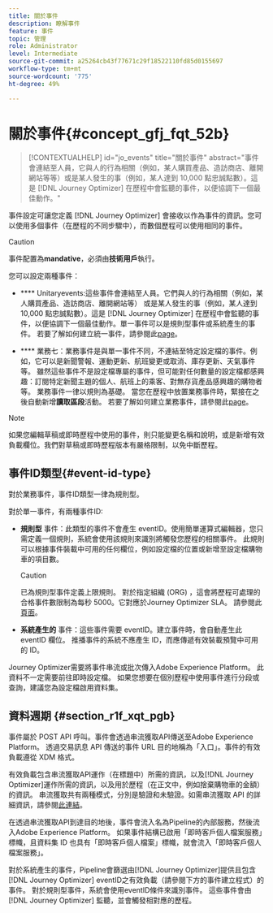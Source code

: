 ```yaml
---
title: 關於事件
description: 瞭解事件
feature: 事件
topic: 管理
role: Administrator
level: Intermediate
source-git-commit: a25264cb43f77671c29f18522110fd85d0155697
workflow-type: tm+mt
source-wordcount: '775'
ht-degree: 49%

---
```


# 關於事件{#concept_gfj_fqt_52b}

>[!CONTEXTUALHELP]
>id="jo_events"
>title="關於事件"
>abstract="事件會連結至人員，它與人的行為相關（例如，某人購買產品、造訪商店、離開網站等等）或是某人發生的事（例如，某人達到 10,000 點忠誠點數）。這是 [!DNL Journey Optimizer] 在歷程中會監聽的事件，以便協調下一個最佳動作。"

事件設定可讓您定義 [!DNL Journey Optimizer] 會接收以作為事件的資訊。您可以使用多個事件（在歷程的不同步驟中），而數個歷程可以使用相同的事件。

>[!CAUTION]
>
>事件配置為&#x200B;**mandative**，必須由&#x200B;**技術用戶**&#x200B;執行。

您可以設定兩種事件：

* **** Unitaryevents:這些事件會連結至人員。它們與人的行為相關（例如，某人購買產品、造訪商店、離開網站等） 或是某人發生的事（例如，某人達到 10,000 點忠誠點數）。這是 [!DNL Journey Optimizer] 在歷程中會監聽的事件，以便協調下一個最佳動作。單一事件可以是規則型事件或系統產生的事件。 若要了解如何建立統一事件，請參閱此[page](../event/about-creating.md)。

* **** 業務七：業務事件是與單一事件不同，不連結至特定設定檔的事件。例如，它可以是新聞警報、運動更新、航班變更或取消、庫存更新、天氣事件等。 雖然這些事件不是設定檔專屬的事件，但可能對任何數量的設定檔都感興趣：訂閱特定新聞主題的個人、航班上的乘客、對無存貨產品感興趣的購物者等。 業務事件一律以規則為基礎。 當您在歷程中放置業務事件時，緊接在之後自動新增&#x200B;**讀取區段**&#x200B;活動。 若要了解如何建立業務事件，請參閱此[page](../event/about-creating-business.md)。


>[!NOTE]
>
>如果您編輯草稿或即時歷程中使用的事件，則只能變更名稱和說明，或是新增有效負載欄位。我們對草稿或即時歷程版本有嚴格限制，以免中斷歷程。

## 事件ID類型{#event-id-type}

對於業務事件，事件ID類型一律為規則型。

對於單一事件，有兩種事件ID:

* **規則型** 事件：此類型的事件不會產生 eventID。使用簡單運算式編輯器，您只需定義一個規則，系統會使用該規則來識別將觸發您歷程的相關事件。 此規則可以根據事件裝載中可用的任何欄位，例如設定檔的位置或新增至設定檔購物車的項目數。

   >[!CAUTION]
   >
   >已為規則型事件定義上限規則。 對於指定組織 (ORG) ，這會將歷程可處理的合格事件數限制為每秒 5000。它對應於Journey Optimizer SLA。 請參閱此[頁面](https://helpx.adobe.com/legal/product-descriptions/journey-orchestration.html)。

* **系統產生的** 事件：這些事件需要 eventID。建立事件時，會自動產生此 eventID 欄位。 推播事件的系統不應產生 ID，而應傳遞有效裝載預覽中可用的 ID。

Journey Optimizer需要將事件串流或批次傳入Adobe Experience Platform。 此資料不一定需要前往即時設定檔。 如果您想要在個別歷程中使用事件進行分段或查詢，建議您為設定檔啟用資料集。

## 資料週期 {#section_r1f_xqt_pgb}

事件屬於 POST API 呼叫。事件會透過串流獲取API傳送至Adobe Experience Platform。 透過交易訊息 API 傳送的事件 URL 目的地稱為「入口」。事件的有效負載遵從 XDM 格式。

有效負載包含串流獲取API運作（在標題中）所需的資訊，以及[!DNL Journey Optimizer]運作所需的資訊，以及用於歷程（在正文中，例如捨棄購物車的金額）的資訊。 串流獲取共有兩種模式，分別是驗證和未驗證。如需串流獲取 API 的詳細資訊，請參閱[此連結](https://experienceleague.adobe.com/docs/experience-platform/xdm/api/getting-started.html?lang=zh-Hant)。

在透過串流獲取API到達目的地後，事件會流入名為Pipeline的內部服務，然後流入Adobe Experience Platform。 如果事件結構已啟用「即時客戶個人檔案服務」標幟，且資料集 ID 也具有「即時客戶個人檔案」標幟，就會流入「即時客戶個人檔案服務」。

對於系統產生的事件，Pipeline會篩選由[!DNL Journey Optimizer]提供且包含[!DNL Journey Optimizer] eventID之有效負載（請參閱下方的事件建立程式）的事件。 對於規則型事件，系統會使用eventID條件來識別事件。 這些事件會由 [!DNL Journey Optimizer] 監聽，並會觸發相對應的歷程。
